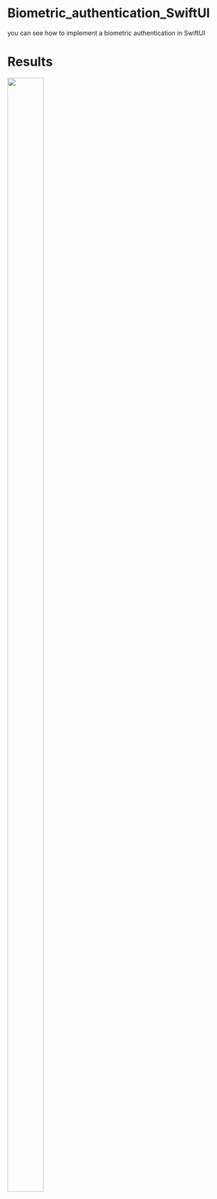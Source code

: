 # Biometric_authentication_SwiftUI
you can see how to implement a biometric authentication in SwiftUI
# Results
<img src="https://user-images.githubusercontent.com/100163682/163650132-946219be-12b2-4c3f-8d99-c48a3af6e8a5.gif" height="80%" width="40%" />
